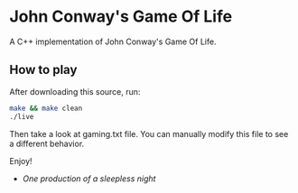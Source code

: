 # John Conway's Game Of Life

A C++ implementation of John Conway's Game Of Life.

## How to play

After downloading this source, run:

```bash
make && make clean
./live
```

Then take a look at gaming.txt file.
You can manually modify this file to see a different behavior.

Enjoy!

- *One production of a sleepless night*

